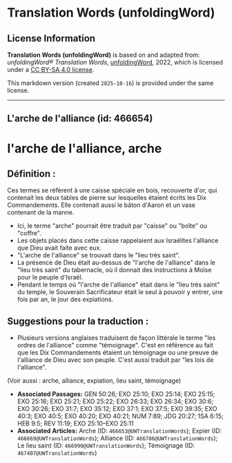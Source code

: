 # Translation Words (unfoldingWord)

## License Information

**Translation Words (unfoldingWord)** is based on and adapted from: _unfoldingWord® Translation Words_, [unfoldingWord](https://unfoldingword.org/utw), 2022, which is licensed under a [CC BY-SA 4.0 license](https://creativecommons.org/licenses/by-sa/4.0/legalcode.en).

This markdown version (created `2025-10-16`) is provided under the same license.



--------------------------------

## L'arche de l'alliance (id: 466654)

l'arche de l'alliance, arche
============================

Définition :
------------

Ces termes se réfèrent à une caisse spéciale en bois, recouverte d'or, qui contenait les deux tables de pierre sur lesquelles étaient écrits les Dix Commandements. Elle contenait aussi le bâton d'Aaron et un vase contenant de la manne.

* Ici, le terme "arche" pourrait être traduit par "caisse" ou "boîte" ou "coffre".
* Les objets placés dans cette caisse rappelaient aux Israélites l'alliance que Dieu avait faite avec eux.
* "L'arche de l'alliance" se trouvait dans le "lieu très saint".
* La présence de Dieu était au\-dessus de "l'arche de l'alliance" dans le "lieu très saint" du tabernacle, où il donnait des instructions à Moïse pour le peuple d'Israël.
* Pendant le temps où "l'arche de l'alliance" était dans le "lieu très saint" du temple, le Souverain Sacrificateur était le seul à pouvoir y entrer, une fois par an, le jour des expiations.

Suggestions pour la traduction :
--------------------------------

* Plusieurs versions anglaises traduisent de façon littérale le terme "les ordres de l'alliance" comme "témoignage". C'est en référence au fait que les Dix Commandements étaient un témoignage ou une preuve de l'alliance de Dieu avec son peuple. C'est aussi traduit par "les lois de l'alliance".

(Voir aussi : arche, alliance, expiation, lieu saint, témoignage)

* **Associated Passages:** GEN 50:26; EXO 25:10; EXO 25:14; EXO 25:15; EXO 25:16; EXO 25:21; EXO 25:22; EXO 26:33; EXO 26:34; EXO 30:6; EXO 30:26; EXO 31:7; EXO 35:12; EXO 37:1; EXO 37:5; EXO 39:35; EXO 40:3; EXO 40:5; EXO 40:20; EXO 40:21; NUM 7:89; JDG 20:27; 1SA 6:15; HEB 9:5; REV 11:19; EXO 25:10–EXO 25:11
* **Associated Articles:** Arche (ID: `466653@UWTranslationWords`); Expier (ID: `466669@UWTranslationWords`); Alliance (ID: `466786@UWTranslationWords`); Le lieu saint (ID: `466990@UWTranslationWords`); Témoignage (ID: `467407@UWTranslationWords`)

